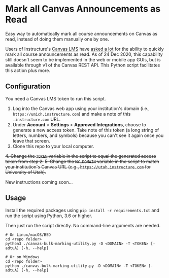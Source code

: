 # Mark all Canvas Announcements as Read

Easy way to automatically mark all course announcements on Canvas as read, instead of doing them manually one by one.

Users of Instructure's [Canvas LMS](https://www.instructure.com/canvas/) have [asked a lot](https://community.canvaslms.com/t5/Idea-Conversations/Marking-all-announcements-read/idi-p/351918) for the ability to quickly mark all course announcements as read. As of 24 Dec 2020, this capability still doesn't seem to be implemented in the web or mobile app GUIs, but is available through v1 of the Canvas REST API. This Python script facilitates this action plus more.

## Configuration

You need a Canvas LMS token to run this script.

1. Log into the Canvas web app using your institution's domain (i.e., `https://umich.instructure.com`) and make a note of this `.instructure.com` URL.
2. Under **Account** > **Settings** > **Approved Integrations**, choose to generate a new access token. Take note of this token (a long string of letters, numbers, and symbols) because you can't see it again once you leave that screen.
3. Clone this repo to your local computer.

~~4. Change the `TOKEN` variable in the script to equal the generated access token from step 2.~~
~~5. Change the `MY_DOMAIN` variable in the script to match your institution's Canvas URL (e.g., `https://utah.instructure.com` for University of Utah).~~

New instructions coming soon...


## Usage

Install the required packages using `pip install -r requirements.txt` and run the script using Python, 3.6 or higher.

Then just run the script directly. No command-line arguments are needed.

```
# On Linux/macOS/BSD
cd <repo folder>
python3 ./canvas-bulk-marking-utility.py -D <DOMAIN> -T <TOKEN> [-adtuA] [-h, --help]

# Or on Windows
cd <repo folder>
python ./canvas-bulk-marking-utility.py -D <DOMAIN> -T <TOKEN> [-adtuA] [-h, --help]
```
